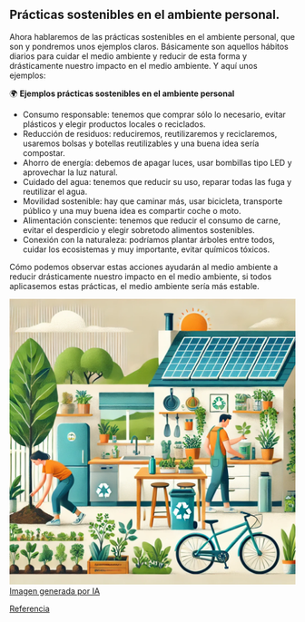 ## Prácticas sostenibles en el ambiente personal.

Ahora hablaremos de las prácticas sostenibles en el ambiente personal, que son
y pondremos unos ejemplos claros. Básicamente son aquellos hábitos diarios para 
cuidar el medio ambiente y reducir de esta forma y drásticamente nuestro impacto
en el medio ambiente. Y aquí unos ejemplos:

🌍 **Ejemplos prácticas sostenibles en el ambiente personal**
* Consumo responsable: tenemos que comprar sólo lo necesario, evitar plásticos y elegir
  productos locales o reciclados.
* Reducción de residuos: reduciremos, reutilizaremos y reciclaremos, usaremos bolsas y
  botellas reutilizables y una buena idea sería compostar.
* Ahorro de energía: debemos de apagar luces, usar bombillas tipo LED y aprovechar la
  luz natural.
* Cuidado del agua: tenemos que reducir su uso, reparar todas las fuga y reutilizar el agua.
* Movilidad sostenible: hay que caminar más, usar bicicleta, transporte público y una muy
  buena idea es compartir coche o moto.
* Alimentación consciente: tenemos que reducir el consumo de carne, evitar el desperdicio y
  elegir sobretodo alimentos sostenibles.
* Conexión con la naturaleza: podríamos plantar árboles entre todos, cuidar los ecosistemas
  y muy importante, evitar químicos tóxicos.

Cómo podemos observar estas acciones ayudarán al medio ambiente a reducir drásticamente nuestro 
impacto en el medio ambiente, si todos aplicasemos estas prácticas, el medio ambiente sería más
estable.

![sostenible](img/sostenible.jpg)
[Imagen generada por IA](https://chatgpt.com/)

[Referencia](https://sigmaearth.com/es/20-sustainability-practices-for-work-and-home/)
